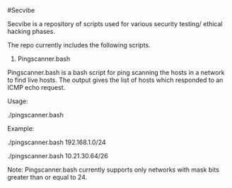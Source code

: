#Secvibe


Secvibe is a repository of scripts used for various security testing/ ethical hacking phases.

The repo currently includes the following scripts.

1. Pingscanner.bash 

Pingscanner.bash is a bash script for ping scanning the hosts in a network to find live hosts. The output gives the list of hosts which responded to an ICMP echo request. 

Usage: 

./pingscanner.bash <network>

Example:

./pingscanner.bash 192.168.1.0/24

./pingscanner.bash 10.21.30.64/26

Note: Pingscanner.bash currently supports only networks with mask bits greater than or equal to 24.
